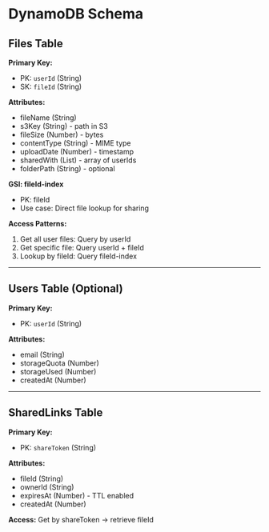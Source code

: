 # DynamoDB Schema

## Files Table

**Primary Key:**
- PK: `userId` (String)
- SK: `fileId` (String)

**Attributes:**
- fileName (String)
- s3Key (String) - path in S3
- fileSize (Number) - bytes
- contentType (String) - MIME type
- uploadDate (Number) - timestamp
- sharedWith (List) - array of userIds
- folderPath (String) - optional

**GSI: fileId-index**
- PK: fileId
- Use case: Direct file lookup for sharing

**Access Patterns:**
1. Get all user files: Query by userId
2. Get specific file: Query userId + fileId
3. Lookup by fileId: Query fileId-index

---

## Users Table (Optional)

**Primary Key:**
- PK: `userId` (String)

**Attributes:**
- email (String)
- storageQuota (Number)
- storageUsed (Number)
- createdAt (Number)

---

## SharedLinks Table

**Primary Key:**
- PK: `shareToken` (String)

**Attributes:**
- fileId (String)
- ownerId (String)
- expiresAt (Number) - TTL enabled
- createdAt (Number)

**Access:** Get by shareToken → retrieve fileId